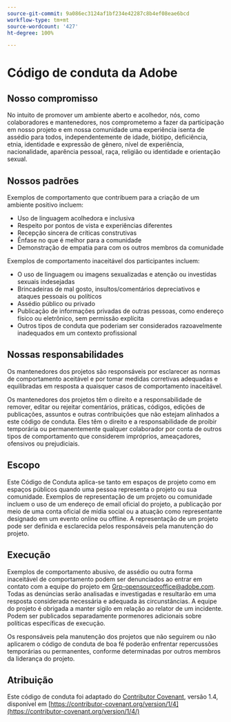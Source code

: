 ```yaml
---
source-git-commit: 9a086ec3124af1bf234e42287c8b4ef08eae6bcd
workflow-type: tm+mt
source-wordcount: '427'
ht-degree: 100%

---
```

# Código de conduta da Adobe

## Nosso compromisso

No intuito de promover um ambiente aberto e acolhedor, nós, como
colaboradores e mantenedores, nos comprometemo a fazer da participação em nosso projeto e em
nossa comunidade uma experiência isenta de assédio para todos, independentemente de idade, biótipo, deficiência, etnia, identidade e expressão de gênero, nível de experiência,
nacionalidade, aparência pessoal, raça, religião ou identidade e orientação sexual.

## Nossos padrões

Exemplos de comportamento que contribuem para a criação de um ambiente positivo
incluem:

* Uso de linguagem acolhedora e inclusiva
* Respeito por pontos de vista e experiências diferentes
* Recepção sincera de críticas construtivas
* Ênfase no que é melhor para a comunidade
* Demonstração de empatia para com os outros membros da comunidade

Exemplos de comportamento inaceitável dos participantes incluem:

* O uso de linguagem ou imagens sexualizadas e atenção ou investidas sexuais
indesejadas
* Brincadeiras de mal gosto, insultos/comentários depreciativos e ataques pessoais ou políticos
* Assédio público ou privado
* Publicação de informações privadas de outras pessoas, como endereço físico ou eletrônico,
sem permissão explícita
* Outros tipos de conduta que poderiam ser considerados razoavelmente inadequados em um
contexto profissional

## Nossas responsabilidades

Os mantenedores dos projetos são responsáveis por esclarecer as normas de comportamento
aceitável e por tomar medidas corretivas adequadas e equilibradas em
resposta a quaisquer casos de comportamento inaceitável.

Os mantenedores dos projetos têm o direito e a responsabilidade de remover, editar ou
rejeitar comentários, práticas, códigos, edições de publicações, assuntos e outras contribuições
que não estejam alinhados a este código de conduta. Eles têm o direito e a responsabilidade de proibir temporária ou
permanentemente qualquer colaborador por conta de outros tipos de comportamento que considerem impróprios,
ameaçadores, ofensivos ou prejudiciais.

## Escopo

Este Código de Conduta aplica-se tanto em espaços de projeto como em espaços públicos quando uma pessoa representa o projeto ou sua comunidade. Exemplos de
representação de um projeto ou comunidade incluem o uso de um endereço de email oficial do projeto,
a publicação por meio de uma conta oficial de mídia social ou a atuação como representante
designado em um evento online ou offline. A representação de um projeto pode ser
definida e esclarecida pelos responsáveis pela manutenção do projeto.

## Execução

Exemplos de comportamento abusivo, de assédio ou outra forma inaceitável de comportamento podem ser
denunciados ao entrar em contato com a equipe do projeto em Grp-opensourceoffice@adobe.com. Todas
as denúncias serão analisadas e investigadas e resultarão em uma resposta
considerada necessária e adequada às circunstâncias. A equipe do projeto é
obrigada a manter sigilo em relação ao relator de um incidente.
Podem ser publicados separadamente pormenores adicionais sobre políticas específicas de execução.

Os responsáveis pela manutenção dos projetos que não seguirem ou não aplicarem o código de conduta de boa
fé poderão enfrentar repercussões temporárias ou permanentes, conforme determinadas por outros
membros da liderança do projeto.

## Atribuição

Este código de conduta foi adaptado do [Contributor Covenant](https://contributor-covenant.org), versão 1.4,
disponível em [https://contributor-covenant.org/version/1/4](https://contributor-covenant.org/version/1/4/)
